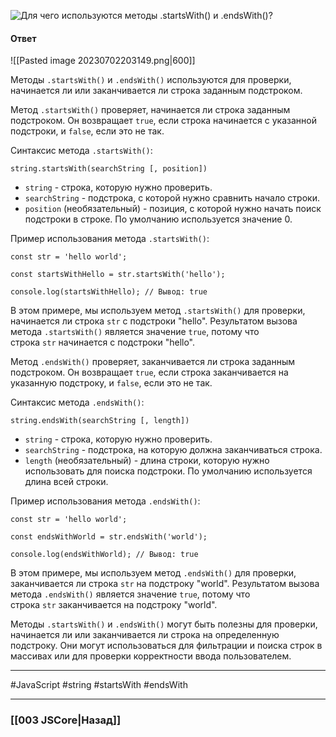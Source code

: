 ![Для чего используются методы `.startsWith()` и `.endsWith()`?](https://youtu.be/OA63L1eQ6pA?t=394)

#### Ответ

![[Pasted image 20230702203149.png|600]]

Методы `.startsWith()` и `.endsWith()` используются для проверки, начинается ли или заканчивается ли строка заданным подстроком.

Метод `.startsWith()` проверяет, начинается ли строка заданным подстроком. Он возвращает `true`, если строка начинается с указанной подстроки, и `false`, если это не так.

Синтаксис метода `.startsWith()`:

```
string.startsWith(searchString [, position])
```

- `string` - строка, которую нужно проверить.
- `searchString` - подстрока, с которой нужно сравнить начало строки.
- `position` (необязательный) - позиция, с которой нужно начать поиск подстроки в строке. По умолчанию используется значение 0.

Пример использования метода `.startsWith()`:

```
const str = 'hello world';

const startsWithHello = str.startsWith('hello');

console.log(startsWithHello); // Вывод: true
```

В этом примере, мы используем метод `.startsWith()` для проверки, начинается ли строка `str` с подстроки "hello". Результатом вызова метода `.startsWith()` является значение `true`, потому что строка `str` начинается с подстроки "hello".

Метод `.endsWith()` проверяет, заканчивается ли строка заданным подстроком. Он возвращает `true`, если строка заканчивается на указанную подстроку, и `false`, если это не так.

Синтаксис метода `.endsWith()`:

```
string.endsWith(searchString [, length])
```

- `string` - строка, которую нужно проверить.
- `searchString` - подстрока, на которую должна заканчиваться строка.
- `length` (необязательный) - длина строки, которую нужно использовать для поиска подстроки. По умолчанию используется длина всей строки.

Пример использования метода `.endsWith()`:

```
const str = 'hello world';

const endsWithWorld = str.endsWith('world');

console.log(endsWithWorld); // Вывод: true
```

В этом примере, мы используем метод `.endsWith()` для проверки, заканчивается ли строка `str` на подстроку "world". Результатом вызова метода `.endsWith()` является значение `true`, потому что строка `str` заканчивается на подстроку "world".

Методы `.startsWith()` и `.endsWith()` могут быть полезны для проверки, начинается ли или заканчивается ли строка на определенную подстроку. Они могут использоваться для фильтрации и поиска строк в массивах или для проверки корректности ввода пользователем.

___
 #JavaScript #string #startsWith #endsWith 

___

### [[003 JSCore|Назад]]